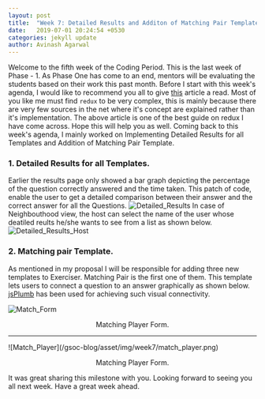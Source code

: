 ```yaml
---
layout: post
title:  "Week 7: Detailed Results and Additon of Matching Pair Template"
date:   2019-07-01 20:24:54 +0530
categories: jekyll update
author: Avinash Agarwal
---
```


Welcome to the fifth week of the Coding Period. This is the last week of Phase - 1. As Phase One has come to an end, mentors will be evaluating the students based on their work this past month. 
Before I start with this week's agenda, I would like to recommend you all to give [this](https://medium.com/free-code-camp/understanding-redux-the-worlds-easiest-guide-to-beginning-redux-c695f45546f6?) article a read. Most of you like me must find `redux` to be very complex, this is mainly because there are very few sources in the net where it's concept are explained rather than it's implementation. The above article is one of the best guide on redux I have come across. Hope this will help you as well.
Coming back to this week's agenda, I mainly worked on Implementing Detailed Results for all Templates and Addition of Matching Pair Template.
### 1. Detailed Results for all Templates.
Earlier the results page only showed a bar graph depicting the percentage of the question correctly answered and the time taken. This patch of code, enable the user to get a detailed comparison between their answer and the correct answer for all the Questions.
![Detailed_Results](/gsoc-blog/asset/img/week7/result_single.png)
In case of Neighbouthood view, the host can select the name of the user whose deatiled reults he/she wants to see from a list as shown below.
![Detailed_Results_Host](/gsoc-blog/asset/img/week7/results_multi.png)

### 2. Matching pair Template.
As mentioned in my proposal I will be responsible for adding three new templates to Exerciser. Matching Pair is the first one of them. This template lets users to connect a question to an answer graphically as shown below. [jsPlumb](https://jsplumbtoolkit.com/) has been used for achieving such visual connectivity.

![Match_Form](/gsoc-blog/asset/img/week7/match_form.png)
<p style="text-align: center;">Matching Player Form.</p>
<hr>
![Match_Player](/gsoc-blog/asset/img/week7/match_player.png)
<p style="text-align: center;">Matching Player Form.</p>

It was great sharing this milestone with you. Looking forward to seeing you all next week. 
Have a great week ahead.
